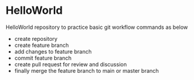 # HelloWorld
HelloWorld repository to practice basic git workflow commands as below
- create repository
- create feature branch
- add changes to feature branch
- commit feature branch
- create pull request for review and discussion
- finally merge the feature branch to main or master branch
